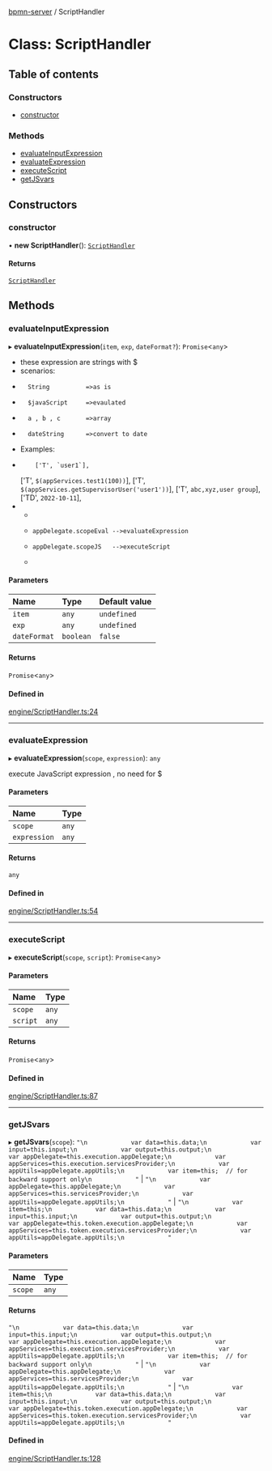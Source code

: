 [bpmn-server](../readme.md) / ScriptHandler

# Class: ScriptHandler

## Table of contents

### Constructors

- [constructor](ScriptHandler.md#constructor)

### Methods

- [evaluateInputExpression](ScriptHandler.md#evaluateinputexpression)
- [evaluateExpression](ScriptHandler.md#evaluateexpression)
- [executeScript](ScriptHandler.md#executescript)
- [getJSvars](ScriptHandler.md#getjsvars)

## Constructors

### constructor

• **new ScriptHandler**(): [`ScriptHandler`](ScriptHandler.md)

#### Returns

[`ScriptHandler`](ScriptHandler.md)

## Methods

### evaluateInputExpression

▸ **evaluateInputExpression**(`item`, `exp`, `dateFormat?`): `Promise`\<`any`\>

*	these expression are strings with $
   * scenarios:
   *       String          =>as is
   *       $javaScript     =>evaulated
   *       a , b , c       =>array
   *       dateString      =>convert to date
   * Examples:
   *         ['T', `user1`],
       ['T', `$(appServices.test1(100))`],
       ['T', `$(appServices.getSupervisorUser('user1'))`],
       ['T', `abc,xyz,user group`],
       ['TD', `2022-10-11`],
*	
   * 
   *     appDelegate.scopeEval -->evaluateExpression
   *     appDelegate.scopeJS   -->executeScript
   *

#### Parameters

| Name | Type | Default value |
| :------ | :------ | :------ |
| `item` | `any` | `undefined` |
| `exp` | `any` | `undefined` |
| `dateFormat` | `boolean` | `false` |

#### Returns

`Promise`\<`any`\>

#### Defined in

[engine/ScriptHandler.ts:24](https://github.com/bpmnServer/bpmn-server/blob/76c4fe0/src/engine/ScriptHandler.ts#L24)

___

### evaluateExpression

▸ **evaluateExpression**(`scope`, `expression`): `any`

execute JavaScript expression , no need for $

#### Parameters

| Name | Type |
| :------ | :------ |
| `scope` | `any` |
| `expression` | `any` |

#### Returns

`any`

#### Defined in

[engine/ScriptHandler.ts:54](https://github.com/bpmnServer/bpmn-server/blob/76c4fe0/src/engine/ScriptHandler.ts#L54)

___

### executeScript

▸ **executeScript**(`scope`, `script`): `Promise`\<`any`\>

#### Parameters

| Name | Type |
| :------ | :------ |
| `scope` | `any` |
| `script` | `any` |

#### Returns

`Promise`\<`any`\>

#### Defined in

[engine/ScriptHandler.ts:87](https://github.com/bpmnServer/bpmn-server/blob/76c4fe0/src/engine/ScriptHandler.ts#L87)

___

### getJSvars

▸ **getJSvars**(`scope`): ``"\n            var data=this.data;\n            var input=this.input;\n            var output=this.output;\n            var appDelegate=this.execution.appDelegate;\n            var appServices=this.execution.servicesProvider;\n            var appUtils=appDelegate.appUtils;\n            var item=this;  // for backward support only\n            "`` \| ``"\n            var appDelegate=this.appDelegate;\n            var appServices=this.servicesProvider;\n            var appUtils=appDelegate.appUtils;\n            "`` \| ``"\n            var item=this;\n            var data=this.data;\n            var input=this.input;\n            var output=this.output;\n            var appDelegate=this.token.execution.appDelegate;\n            var appServices=this.token.execution.servicesProvider;\n            var appUtils=appDelegate.appUtils;\n            "``

#### Parameters

| Name | Type |
| :------ | :------ |
| `scope` | `any` |

#### Returns

``"\n            var data=this.data;\n            var input=this.input;\n            var output=this.output;\n            var appDelegate=this.execution.appDelegate;\n            var appServices=this.execution.servicesProvider;\n            var appUtils=appDelegate.appUtils;\n            var item=this;  // for backward support only\n            "`` \| ``"\n            var appDelegate=this.appDelegate;\n            var appServices=this.servicesProvider;\n            var appUtils=appDelegate.appUtils;\n            "`` \| ``"\n            var item=this;\n            var data=this.data;\n            var input=this.input;\n            var output=this.output;\n            var appDelegate=this.token.execution.appDelegate;\n            var appServices=this.token.execution.servicesProvider;\n            var appUtils=appDelegate.appUtils;\n            "``

#### Defined in

[engine/ScriptHandler.ts:128](https://github.com/bpmnServer/bpmn-server/blob/76c4fe0/src/engine/ScriptHandler.ts#L128)
